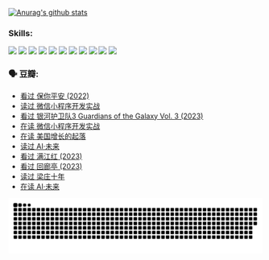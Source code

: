 
[![Anurag's github stats](https://github-readme-stats.vercel.app/api?username=w940853815)](https://github.com/anuraghazra/github-readme-stats)

### Skills:

<code><img height="32" src="https://cdn.jsdelivr.net/npm/simple-icons@v5/icons/python.svg"></code>
<code><img height="32" src="https://cdn.jsdelivr.net/npm/simple-icons@v5/icons/javascript.svg"></code>
<code><img height="32" src="https://cdn.jsdelivr.net/npm/simple-icons@v5/icons/django.svg"></code>
<code><img height="32" src="https://cdn.jsdelivr.net/npm/simple-icons@v5/icons/flask.svg"></code>
<code><img height="32" src="https://cdn.jsdelivr.net/npm/simple-icons@v5/icons/vuetify.svg"></code>
<code><img height="32" src="https://cdn.jsdelivr.net/npm/simple-icons@v5/icons/git.svg"></code>
<code><img height="32" src="https://cdn.jsdelivr.net/npm/simple-icons@v5/icons/docker.svg"></code>
<code><img height="32" src="https://cdn.jsdelivr.net/npm/simple-icons@v5/icons/postgresql.svg"></code>
<code><img height="32" src="https://cdn.jsdelivr.net/npm/simple-icons@v5/icons/elasticsearch.svg"></code>
<code><img height="32" src="https://cdn.jsdelivr.net/npm/simple-icons@v5/icons/macos.svg"></code>
<code><img height="32" src="https://cdn.jsdelivr.net/npm/simple-icons@v5/icons/linux.svg"></code>

### 🗣 豆瓣:

<!-- DOUBAN-ACTIVITIES:START -->
- [看过 保你平安‎ (2022)](https://www.douban.com/people/136069238/status/4239139510/?_i=84426582)
- [读过 微信小程序开发实战](https://www.douban.com/people/136069238/status/4237321528/?_i=84426582)
- [看过 银河护卫队3 Guardians of the Galaxy Vol. 3‎ (2023)](https://www.douban.com/people/136069238/status/4236631849/?_i=84426582)
- [在读 微信小程序开发实战](https://www.douban.com/people/136069238/status/4230177692/?_i=84426582)
- [在读 美国增长的起落](https://www.douban.com/people/136069238/status/4220055912/?_i=84426582)
- [读过 AI·未来](https://www.douban.com/people/136069238/status/4220054171/?_i=84426582)
- [看过 满江红‎ (2023)](https://www.douban.com/people/136069238/status/4219146433/?_i=84426582)
- [看过 回廊亭‎ (2023)](https://www.douban.com/people/136069238/status/4215992758/?_i=84426582)
- [读过 梁庄十年](https://www.douban.com/people/136069238/status/4206664969/?_i=84426583)
- [在读 AI·未来](https://www.douban.com/people/136069238/status/4206653520/?_i=84426583)
<!-- DOUBAN-ACTIVITIES:END -->


![Snake animation](https://raw.githubusercontent.com/w940853815/w940853815/output/github-contribution-grid-snake.svg)

<!--
**w940853815/w940853815** is a ✨ _special_ ✨ repository because its `README.md` (this file) appears on your GitHub profile.

Here are some ideas to get you started:

- 🔭 I’m currently working on ...
- 🌱 I’m currently learning ...
- 👯 I’m looking to collaborate on ...
- 🤔 I’m looking for help with ...
- 💬 Ask me about ...
- 📫 How to reach me: ...
- 😄 Pronouns: ...
- ⚡ Fun fact: ...
-->

